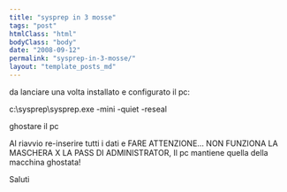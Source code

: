 ```yaml
---
title: "sysprep in 3 mosse"
tags: "post"
htmlClass: "html"
bodyClass: "body"
date: "2008-09-12"
permalink: "sysprep-in-3-mosse/"
layout: "template_posts_md"
---
```

<p>da lanciare una volta installato e configurato il pc:</p>
<p>c:\sysprep\sysprep.exe -mini -quiet -reseal</p>
<p>ghostare il pc</p>
<p>Al riavvio re-inserire tutti i dati e FARE ATTENZIONE&#8230; NON FUNZIONA LA MASCHERA X LA PASS DI ADMINISTRATOR, Il pc mantiene quella della macchina ghostata!</p>
<p>Saluti</p>

